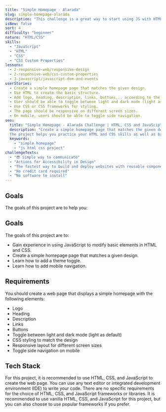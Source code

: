 ```yaml
---
title: "Simple Homepage - Alarada"
slug: simple-homepage-alarada
description: "This challenge is a great way to start using JS with HTML and CSS. Create a simple homepage page that matches the given design and gain experience in HTML/CSS and adding mobile navigation"
isNew: false
sort: 4
difficulty: "beginner"
nature: "HTML/CSS"
skills:
  - "JavaScript"
  - "HTML"
  - "CSS"
  - "CSS Custom Properties"
lessons:
  - 2-responsive-web/responsive-design
  - 2-responsive-web/css-custom-properties
  - 3-javascript/javascript-dom-and-events
userStories:
  - Create a simple homepage page that matches the given design.
  - Use HTML to create the basic structure.
  - Add logo, heading, description, links, buttons,.. according to the design.
  - User should be able to toggle between light and dark mode (light as default).
  - Use CSS or CSS frameworks for styling.
  - The page should be responsive on different screen sizes.
  - On mobile, users should be able to toggle side navigation.
seo:
  title: "Simple Homepage - Alarada Challenge | HTML, CSS and JavaScipt project"
  description: "Create a simple homepage page that matches the given design and gain experience in using JavaScript to modify basic elements.
  The project helps you practice your HTML and CSS skills as well as basic JavaScript"
  keywords:
    - "simple homepage"
    - "js html css project"
challengeTexts:
  - "😎 Simple way to communicate"
  - "Actions for Accessibility in Design"
  - "The fastest way to build and deploy websites with reusable components."
  - "No credit card required"
  - "No software to install"
---
```


## Goals

The goals of this project are to help you:

## Goals

The goals of this project are to:

- Gain experience in using JavaScript to modify basic elements in HTML and CSS.
- Create a simple homepage page that matches a given design.
- Learn how to add a theme toggle.
- Learn how to add mobile navigation.

## Requirements

You should create a web page that displays a simple homepage with the following elements:

- Logo
- Heading
- Description
- Links
- Buttons
- Toggle between light and dark mode (light as default)
- CSS styling to match the design
- Responsive layout for different screen sizes
- Toggle side navigation on mobile

## Tech Stack

For this project, it is recommended to use HTML, CSS, and JavaScript to create the web page. You can use any text editor or integrated development environment (IDE) to write your code. There are no specific requirements for the choice of HTML, CSS, and JavaScript frameworks or libraries. It is recommended to use vanilla HTML, CSS, and JavaScript for this project, but you can also choose to use popular frameworks if you prefer.
